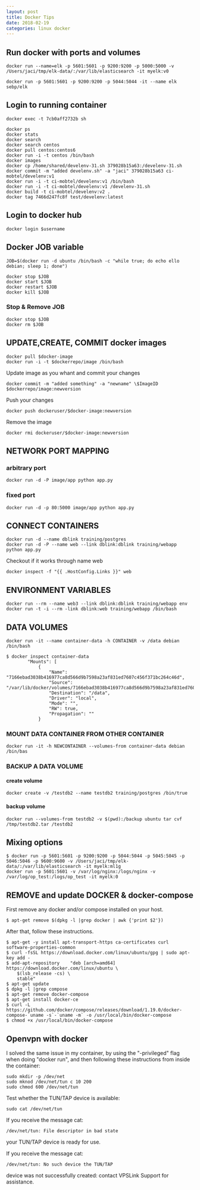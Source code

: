 ```yaml
---
layout: post
title: Docker Tips
date: 2018-02-19
categories: linux docker
---
```


## Run docker with ports and volumes

	docker run --name=elk -p 5601:5601 -p 9200:9200 -p 5000:5000 -v /Users/jaci/tmp/elk-data/:/var/lib/elasticsearch -it myelk:v0

	docker run -p 5601:5601 -p 9200:9200 -p 5044:5044 -it --name elk sebp/elk

## Login to running container

	docker exec -t 7cb0aff2732b sh

```
docker ps
docker stats
docker search
docker search centos
docker pull centos:centos6
docker run -i -t centos /bin/bash
docker images
docker cp /home/shared/develenv-31.sh 379028b15a63:/develenv-31.sh
docker commit -m "added develenv.sh" -a "jaci" 379028b15a63 ci-mobtel/develenv:v1
docker run -i -t ci-mobtel/develenv:v1 /bin/bash
docker run -i -t ci-mobtel/develenv:v1 /develenv-31.sh
docker build -t ci-mobtel/develenv:v2 .
docker tag 7466d247fc8f test/develenv:latest
```

## Login to docker hub

	docker login $username


## Docker JOB variable
 
```
JOB=$(docker run -d ubuntu /bin/bash -c "while true; do echo ello debian; sleep 1; done")

docker stop $JOB
docker start $JOB
docker restart $JOB
docker kill $JOB
```

### Stop & Remove JOB

```
docker stop $JOB
docker rm $JOB
```


## UPDATE,CREATE, COMMIT docker images

```
docker pull $docker-image
docker run -i -t $dockerrepo/image /bin/bash
```

Update image as you whant and commit your changes

```
docker commit -m "added something" -a "newname" \$ImageID $dockerrepo/image:newversion
```

Push your changes 

```
docker push dockeruser/$docker-image:newversion
```

Remove the image

```
docker rmi dockeruser/$docker-image:newversion
```

## NETWORK PORT MAPPING

### arbitrary port

	docker run -d -P image/app python app.py

### fixed port

	docker run -d -p 80:5000 image/app python app.py


## CONNECT CONTAINERS

	docker run -d --name dblink training/postgres
	docker run -d -P --name web --link dblink:dblink training/webapp python app.py

Checkout if it works through name web

```
docker inspect -f "{{ .HostConfig.Links }}" web
```

## ENVIRONMENT VARIABLES

```
docker run --rm --name web3 --link dblink:dblink training/webapp env
docker run -t -i --rm -link dblink:web training/webapp /bin/bash
```

## DATA VOLUMES

```
docker run -it --name container-data -h CONTAINER -v /data debian /bin/bash
```

```
$ docker inspect container-data
        "Mounts": [
            {
                "Name": "7166ebad3038b416977ca8d566d9b7598a23af831ed7607c456f371bc264c46d",
                "Source": "/var/lib/docker/volumes/7166ebad3038b416977ca8d566d9b7598a23af831ed7607c456f371bc264c46d/_data",
                "Destination": "/data",
                "Driver": "local",
                "Mode": "",
                "RW": true,
                "Propagation": ""
            }
```

### MOUNT DATA CONTAINER FROM OTHER CONTAINER


	docker run -it -h NEWCONTAINER --volumes-from container-data debian /bin/bas

### BACKUP A DATA VOLUME

#### create volume

	docker create -v /testdb2 --name testdb2 training/postgres /bin/true 

#### backup volume

	docker run --volumes-from testdb2 -v $(pwd):/backup ubuntu tar cvf /tmp/testdb2.tar /testdb2


## Mixing options

```
$ docker run -p 5601:5601 -p 9200:9200 -p 5044:5044 -p 5045:5045 -p 5046:5046 -p 9600:9600 -v /Users/jaci/tmp/elk-data/:/var/lib/elasticsearch -it myelk:ml1g
docker run -p 5601:5601 -v /var/log/nginx:/logs/nginx -v /var/log/op_test:/logs/op_test -it myelk:0
```

## REMOVE and update DOCKER & docker-compose

First remove any docker and/or compose installed on your host.

	$ apt-get remove $(dpkg -l |grep docker | awk {'print $2'})

After that, follow these instructions.

```
$ apt-get -y install apt-transport-https ca-certificates curl software-properties-common
$ curl -fsSL https://download.docker.com/linux/ubuntu/gpg | sudo apt-key add -
$ add-apt-repository    "deb [arch=amd64] https://download.docker.com/linux/ubuntu \
    $(lsb_release -cs) \
    stable"
$ apt-get update
$ dpkg -l |grep compose
$ apt-get remove docker-compose
$ apt-get install docker-ce
$ curl -L https://github.com/docker/compose/releases/download/1.19.0/docker-compose-`uname -s`-`uname -m` -o /usr/local/bin/docker-compose
$ chmod +x /usr/local/bin/docker-compose
```
## Openvpn with docker

I solved the same issue in my container, by using the "-privileged" flag when doing "docker run", and then following these instructions from inside the container:

```
sudo mkdir -p /dev/net
sudo mknod /dev/net/tun c 10 200
sudo chmod 600 /dev/net/tun
```

Test whether the TUN/TAP device is available:

	sudo cat /dev/net/tun 

If you receive the message cat: 

	/dev/net/tun: File descriptor in bad state 

your TUN/TAP device is ready for use.

If you receive the message cat: 

	/dev/net/tun: No such device the TUN/TAP 

device was not successfully created: contact VPSLink Support for assistance.
